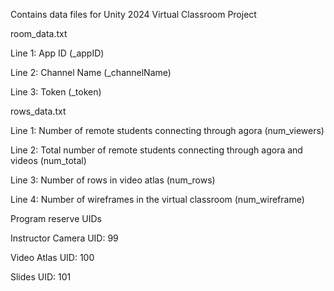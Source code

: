 Contains data files for Unity 2024 Virtual Classroom Project

room_data.txt

  Line 1: App ID (_appID)
  
  Line 2: Channel Name (_channelName)
  
  Line 3: Token (_token)
  

rows_data.txt

  Line 1:  Number of remote students connecting through agora (num_viewers)
  
  Line 2:  Total number of remote students connecting through agora and videos (num_total)
  
  Line 3:  Number of rows in video atlas (num_rows)
  
  Line 4:  Number of wireframes in the virtual classroom (num_wireframe)


Program reserve UIDs

  Instructor Camera UID: 99

  Video Atlas UID: 100

  Slides UID: 101
  
  
